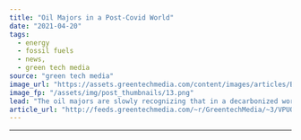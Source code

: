 ```yaml
---
title: "Oil Majors in a Post-Covid World"
date: "2021-04-20"
tags: 
  - energy
  - fossil fuels
  - news,
  - green tech media
source: "green tech media"
image_url: "https://assets.greentechmedia.com/content/images/articles/BP_Oil_Platform_XL_Credit_BP.jpg"
image_fp: "/assets/img/post_thumbnails/13.png"
lead: "The oil majors are slowly recognizing that in a decarbonized world their fundamental business is going to have to change. So what are they thinking? Where are they deploying resources -- and not deploying resources? Ed Crooks is the right person to a ..."
article_url: "http://feeds.greentechmedia.com/~r/GreentechMedia/~3/VPUO17iR5d8/oil-majors-in-a-post-covid-world"
---
```


---

